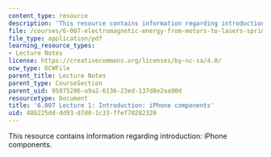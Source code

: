 ```yaml
---
content_type: resource
description: 'This resource contains information regarding introduction: iPhone components.'
file: /courses/6-007-electromagnetic-energy-from-motors-to-lasers-spring-2011/48b225dddd93d7d01c33ffef70282320_MIT6_007S11_lec01.pdf
file_type: application/pdf
learning_resource_types:
- Lecture Notes
license: https://creativecommons.org/licenses/by-nc-sa/4.0/
ocw_type: OCWFile
parent_title: Lecture Notes
parent_type: CourseSection
parent_uid: 95875286-a9a2-6136-23ed-137d8e2aa90d
resourcetype: Document
title: '6.007 Lecture 1: Introduction: iPhone components'
uid: 48b225dd-dd93-d7d0-1c33-ffef70282320
---
```

This resource contains information regarding introduction: iPhone components.